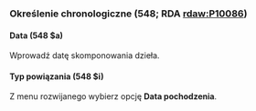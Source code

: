 ### Określenie chronologiczne (548; RDA [rdaw:P10086](http://www.rdaregistry.info/Elements/w/#P10086))

#### Data (548 $a)
Wprowadź datę skomponowania dzieła.  
  

#### Typ powiązania (548 $i)
Z menu rozwijanego wybierz opcję **Data pochodzenia**.
